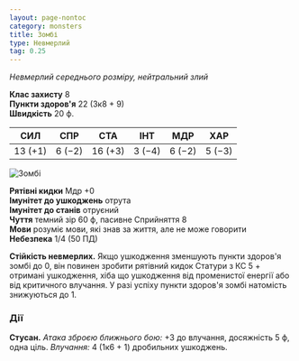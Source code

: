 ```yaml
---
layout: page-nontoc
category: monsters
title: Зомбі
type: Невмерлий
tag: 0.25
---
```


_Невмерлий середнього розміру, нейтральний злий_

**Клас захисту** 8     
**Пункти здоров'я** 22 (3к8 + 9)    
**Швидкість** 20 ф.

| СИЛ     | СПР    | СТА     | ІНТ    | МДР    | ХАР    |
| ------- | ------ | ------- | ------ | ------ | ------ |
| 13 (+1) | 6 (−2) | 16 (+3) | 3 (−4) | 6 (−2) | 5 (−3) |

![Зомбі](https://www.dndbeyond.com/avatars/thumbnails/30836/823/1000/1000/638063945376881949.png)

**Рятівні кидки** Мдр +0    
**Імунітет до ушкоджень** отрута    
**Імунітет до станів** отруєний    
**Чуття** темний зір 60 ф, пасивне Сприйняття 8    
**Мови** розуміє мови, які знав за життя, але не може говорити    
**Небезпека** 1/4 (50 ПД)

**Стійкість невмерлих.** Якщо ушкодження зменшують пункти здоров'я зомбі до 0, він повинен зробити рятівний кидок Статури з КС 5 + отримані ушкодження, хіба що ушкодження від променистої енергії або від критичного влучання. У разі успіху пункти здоров'я зомбі натомість знижуються до 1.

### Дії
**Стусан.** _Атака зброєю ближнього бою:_ +3 до влучання, досяжність 5 ф, одна ціль. _Влучання:_ 4 (1к6 + 1) дробильних ушкоджень.
